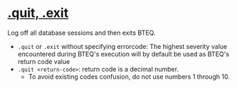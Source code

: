 
# [.quit, .exit]([https://docs.teradata.com/r/AqtT8IJdAuhShWsvC9N9Og/hZWUydMW7uu_t5gnOV7dsw](https://docs.teradata.com/r/Basic-Teradata-Query-Reference-17.20/BTEQ-Commands/BTEQ-Command-Descriptions/EXIT-or-QUIT)https://docs.teradata.com/r/Basic-Teradata-Query-Reference-17.20/BTEQ-Commands/BTEQ-Command-Descriptions/EXIT-or-QUIT)
Log off all database sessions and then exits BTEQ.
- `.quit` or `.exit` without specifying errorcode: The highest severity value encountered during BTEQ's execution will by default be used as BTEQ's return code value
- `.quit <return-code>`: return code is a decimal number.
  - To avoid existing codes confusion, do not use numbers 1 through 10.
